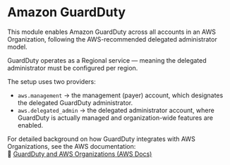 # Amazon GuardDuty

This module enables Amazon GuardDuty across all accounts in an AWS Organization, following the AWS-recommended delegated administrator model.

GuardDuty operates as a Regional service — meaning the delegated administrator must be configured per region.  

The setup uses two providers:

- `aws.management` → the management (payer) account, which designates the delegated GuardDuty administrator.  
- `aws.delegated_admin` → the delegated administrator account, where GuardDuty is actually managed and organization-wide features are enabled.

For detailed background on how GuardDuty integrates with AWS Organizations, see the AWS documentation:  
🔗 [GuardDuty and AWS Organizations (AWS Docs)](https://docs.aws.amazon.com/guardduty/latest/ug/guardduty_organizations.html)

<!-- BEGIN_TF_DOCS -->
<!-- END_TF_DOCS -->